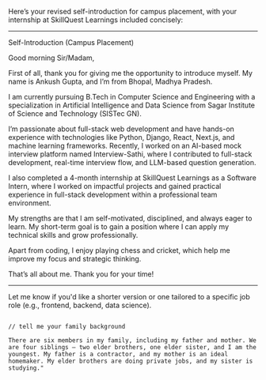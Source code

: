 Here’s your revised self-introduction for campus placement, with your internship at SkillQuest Learnings included concisely:


---

Self-Introduction (Campus Placement)

Good morning Sir/Madam,

First of all, thank you for giving me the opportunity to introduce myself.
My name is Ankush Gupta, and I’m from Bhopal, Madhya Pradesh.

I am currently pursuing B.Tech in Computer Science and Engineering with a specialization in Artificial Intelligence and Data Science from Sagar Institute of Science and Technology (SISTec GN).

I’m passionate about full-stack web development and have hands-on experience with technologies like Python, Django, React, Next.js, and machine learning frameworks.
Recently, I worked on an AI-based mock interview platform named Interview-Sathi, where I contributed to full-stack development, real-time interview flow, and LLM-based question generation.

I also completed a 4-month internship at SkillQuest Learnings as a Software Intern, where I worked on impactful projects and gained practical experience in full-stack development within a professional team environment.

My strengths are that I am self-motivated, disciplined, and always eager to learn.
My short-term goal is to gain a position where I can apply my technical skills and grow professionally.

Apart from coding, I enjoy playing chess and cricket, which help me improve my focus and strategic thinking.

That’s all about me. Thank you for your time!


---

Let me know if you'd like a shorter version or one tailored to a specific job role (e.g., frontend, backend, data science).









```

// tell me your family background

There are six members in my family, including my father and mother. We are four siblings — two elder brothers, one elder sister, and I am the youngest. My father is a contractor, and my mother is an ideal homemaker. My elder brothers are doing private jobs, and my sister is studying."



```